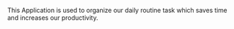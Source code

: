 This Application is used to organize our daily routine task which saves time and increases our productivity. 

